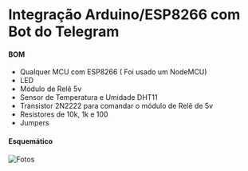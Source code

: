 # Integração Arduino/ESP8266 com Bot do Telegram

#### BOM

* Qualquer MCU com ESP8266 ( Foi usado um NodeMCU)
* LED
* Módulo de Relê 5v
* Sensor de Temperatura e Umidade DHT11 
* Transistor 2N2222 para comandar o módulo de Relê de 5v
* Resistores de 10k, 1k e 100
* Jumpers

#### Esquemático

![Fotos](https://github.com/alvarowolfx/esp8266-telegram-bot/blob/master/schematic/TelegramArduino.png)
